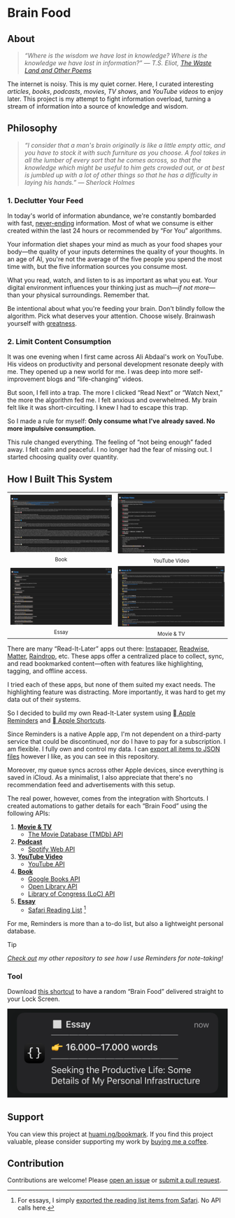 # Brain Food

## About

> _“Where is the wisdom we have lost in knowledge? Where is the knowledge we have lost in information?” ― T.S. Eliot, [The Waste Land and Other Poems](https://www.goodreads.com/work/quotes/15306654)_

The internet is noisy. This is my quiet corner. Here, I curated interesting _articles_, _books_, _podcasts_, _movies_, _TV shows_, and _YouTube videos_ to enjoy later. This project is my attempt to fight information overload, turning a stream of information into a source of knowledge and wisdom.

## Philosophy

> _“I consider that a man's brain originally is like a little empty attic, and you have to stock it with such furniture as you choose. A fool takes in all the lumber of every sort that he comes across, so that the knowledge which might be useful to him gets crowded out, or at best is jumbled up with a lot of other things so that he has a difficulty in laying his hands.” — Sherlock Holmes_

### 1. Declutter Your Feed

In today's world of information abundance, we're constantly bombarded with fast, [never-ending](https://perell.com/essay/never-ending-now/) information. Most of what we consume is either created within the last 24 hours or recommended by “For You” algorithms.

Your information diet shapes your mind as much as your food shapes your body—the quality of your inputs determines the quality of your thoughts. In an age of AI, you're not the average of the five people you spend the most time with, but the five information sources you consume most.

What you read, watch, and listen to is as important as what you eat. Your digital environment influences your thinking just as much—_if not more_—than your physical surroundings. Remember that.

Be intentional about what you're feeding your brain. Don't blindly follow the algorithm. Pick what deserves your attention. Choose wisely. Brainwash yourself with [greatness](https://www.thelindylibrary.org/).

### 2. Limit Content Consumption

It was one evening when I first came across Ali Abdaal's work on YouTube. His videos on productivity and personal development resonate deeply with me. They opened up a new world for me. I was deep into more self-improvement blogs and “life-changing” videos.

But soon, I fell into a trap. The more I clicked “Read Next” or “Watch Next,” the more the algorithm fed me. I felt anxious and overwhelmed. My brain felt like it was short-circuiting. I knew I had to escape this trap.

So I made a rule for myself: **Only consume what I've already saved. No more impulsive consumption.**

This rule changed everything. The feeling of “not being enough” faded away. I felt calm and peaceful. I no longer had the fear of missing out. I started choosing quality over quantity.

## How I Built This System

<table align="center">
<tr>
<td align="center">
<a href="assets/book.png">
<kbd>
<img src="assets/book.png" width="" title=""/>
</kbd>
</a>
<br>
<sub>Book</sub>
</td>
<td align="center">
<a href="assets/youtube-video.png">
<kbd>
<img src="assets/youtube-video.png" width="" title=""/>
</kbd>
</a>
<br>
<sub>YouTube Video</sub>
</td>
</tr>
<tr>
<td align="center">
<a href="assets/essay.png">
<kbd>
<img src="assets/essay.png" width="" title=""/>
</kbd>
</a>
<br>
<sub>Essay</sub>
</td>
<td align="center">
<a href="assets/movie-and-tv.png">
<kbd>
<img src="assets/movie-and-tv.png" width="" title=""/>
</kbd>
</a>
<br>
<sub>Movie & TV</sub>
</td>
</tr>
</table>

There are many “Read-It-Later” apps out there: [Instapaper](https://www.instapaper.com/), [Readwise](https://readwise.io/), [Matter](https://hq.getmatter.com/), [Raindrop](https://raindrop.io), etc. These apps offer a centralized place to collect, sync, and read bookmarked content—often with features like highlighting, tagging, and offline access.

I tried each of these apps, but none of them suited my exact needs. The highlighting feature was distracting. More importantly, it was hard to get my data out of their systems.

So I decided to build my own Read-It-Later system using [ Apple Reminders](https://support.apple.com/en-au/guide/reminders/welcome/mac) and [ Apple Shortcuts](https://shortcutomation.com).

Since Reminders is a native Apple app, I'm not dependent on a third-party service that could be discontinued, nor do I have to pay for a subscription. I am flexible. I fully own and control my data. I can [export all items to JSON files](https://shortcutomation.com/gallery/brain-food/share-brain-food/) however I like, as you can see in this repository.

Moreover, my queue syncs across other Apple devices, since everything is saved in iCloud. As a minimalist, I also appreciate that there's no recommendation feed and advertisements with this setup.

The real power, however, comes from the integration with Shortcuts. I created automations to gather details for each “Brain Food” using the following APIs:

1. **[Movie & TV](https://huami.ng/bookmarks/movie-and-tv)**
	* [The Movie Database (TMDb) API](https://developer.themoviedb.org)
2. **[Podcast](https://huami.ng/bookmarks/podcast)**
	* [Spotify Web API](https://developer.spotify.com/documentation/web-api)
3. **[YouTube Video](https://huami.ng/bookmarks/youtube-video)**
	* [YouTube API](https://developers.google.com/youtube/v3/getting-started)
4. **[Book](https://huami.ng/bookmarks/book)**
	* [Google Books API](https://developers.google.com/books/docs/overview)
	* [Open Library API](https://openlibrary.org/developers/api)
	* [Library of Congress (LoC) API](https://www.loc.gov/apis)
5. **[Essay](https://huami.ng/bookmarks/essay)**
	* [Safari Reading List](https://support.apple.com/en-euro/guide/iphone/iph1a4721132/ios) [^1]

For me, Reminders is more than a to-do list, but also a lightweight personal database.

> [!TIP]
> _[Check out](https://github.com/huaminghuangtw/Evergreen-Lists) my other repository to see how I use Reminders for note-taking!_

### Tool

Download [this shortcut](https://shortcutomation.com/gallery/shared/brain-food/) to have a random “Brain Food” delivered straight to your Lock Screen.

<p align="center">
<a href="assets/notification.png">
<kbd>
<img src="assets/notification.png" width="" title=""/>
</kbd>
</a>
</p>

## Support

You can view this project at [huami.ng/bookmark](https://huami.ng/bookmark). If you find this project valuable, please consider supporting my work by [buying me a coffee](https://buymeacoffee.com/huaming.huang).

## Contribution

Contributions are welcome! Please [open an issue](https://github.com/huaminghuangtw/Brain-Food/issues/new) or [submit a pull request](https://github.com/huaminghuangtw/Brain-Food/compare).

[^1]: For essays, I simply [exported the reading list items from Safari](https://shortcutomation.com/gallery/brain-food/export-safari-reading-list/). No API calls here.
